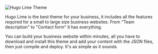 ![Hugo Lime Theme](https://api.uicard.io/uploads/91b6461e4c99ea198a53ff5cafdcc5d2.jpg)

Hugo Lime is the best theme for your business, it includes all the features required for a small to large size business websites. From "Team description" to "Contact form" it has everything.

You can build your business website within minutes, all you have to download and install this theme and add your content with the JSON files, then just compile and deploy. It's as simple as it sounds

